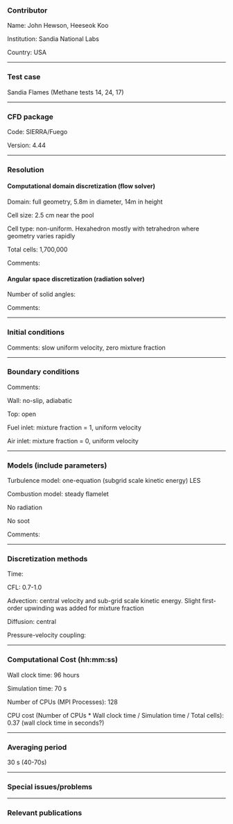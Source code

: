 
### Contributor
Name: John Hewson, Heeseok Koo

Institution: Sandia National Labs

Country: USA

------------------

### Test case

Sandia Flames (Methane tests 14, 24, 17)

------------------

### CFD package
Code: SIERRA/Fuego

Version: 4.44

------------------

### Resolution

#### Computational domain discretization (flow solver)
Domain: full geometry, 5.8m in diameter, 14m in height

Cell size: 2.5 cm near the pool

Cell type: non-uniform. Hexahedron mostly with tetrahedron where geometry varies rapidly

Total cells: 1,700,000

Comments:

#### Angular space discretization (radiation solver)
Number of solid angles: 

Comments:

------------------

### Initial conditions
Comments: slow uniform velocity, zero mixture fraction 

------------------

### Boundary conditions
Comments: 

Wall: no-slip, adiabatic

Top: open 

Fuel inlet: mixture fraction = 1, uniform velocity

Air inlet: mixture fraction = 0, uniform velocity

------------------

### Models (include parameters)
Turbulence model: one-equation (subgrid scale kinetic energy) LES 

Combustion model: steady flamelet 

No radiation 

No soot 

Comments:

------------------

### Discretization methods
Time: 

CFL: 0.7-1.0

Advection: central velocity and sub-grid scale kinetic energy. Slight first-order upwinding was added for mixture fraction

Diffusion: central

Pressure-velocity coupling: 

------------------

### Computational Cost (hh:mm:ss)
Wall clock time: 96 hours

Simulation time: 70 s

Number of CPUs (MPI Processes): 128 

CPU cost (Number of CPUs * Wall clock time / Simulation time / Total cells): 0.37  (wall clock time in seconds?)

------------------

### Averaging period

30 s (40-70s)

------------------

### Special issues/problems


------------------

### Relevant publications

